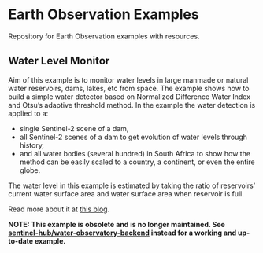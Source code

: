 # Earth Observation Examples

Repository for Earth Observation examples with resources. 

## Water Level Monitor

Aim of this example is to monitor water levels in large manmade or natural water reservoirs, dams, lakes, etc from space. The example shows how to build a simple water detector based on Normalized Difference Water Index and Otsu’s adaptive threshold method. In the example the water detection is applied to a:
* single Sentinel-2 scene of a dam,
* all Sentinel-2 scenes of a dam to get evolution of water levels through history,
* and all water bodies (several hundred) in South Africa to show how the method can be easily scaled to a country, a continent, or even the entire globe.

The water level in this example is estimated by taking the ratio of reservoirs’ current water surface area and water surface area when reservoir is full.

Read more about it at [this blog](https://medium.com/sentinel-hub/global-earth-observation-service-from-your-laptop-23157680cf5e).

**NOTE: This example is obsolete and is no longer maintained. See [sentinel-hub/water-observatory-backend](https://github.com/sentinel-hub/water-observatory-backend) instead for a working and up-to-date example.**
